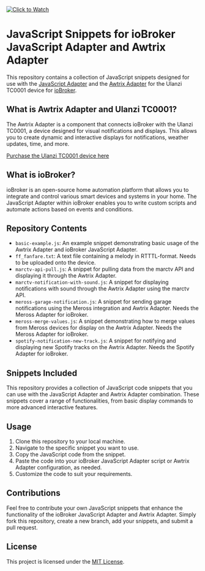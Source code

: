 [![Click to Watch](https://marc.tv/media/2023/08/ulanzi-awtrix-small.png)](https://marc.tv/media/2023/08/ulanzi-spotify.mp4)

# JavaScript Snippets for ioBroker JavaScript Adapter and Awtrix Adapter

This repository contains a collection of JavaScript snippets designed for use with the [JavaScript Adapter](https://github.com/ioBroker/ioBroker.javascript) and the [Awtrix Adapter](https://github.com/klein0r/ioBroker.awtrix-light) for the Ulanzi TC0001 device for [ioBroker](https://iobroker.net/).

## What is Awtrix Adapter and Ulanzi TC0001?

The Awtrix Adapter is a component that connects ioBroker with the Ulanzi TC0001, a device designed for visual notifications and displays. This allows you to create dynamic and interactive displays for notifications, weather updates, time, and more.

[Purchase the Ulanzi TC0001 device here](https://marc.tv/out/smartpixel)


## What is ioBroker?

ioBroker is an open-source home automation platform that allows you to integrate and control various smart devices and systems in your home. The JavaScript Adapter within ioBroker enables you to write custom scripts and automate actions based on events and conditions.

## Repository Contents

- `basic-example.js`: An example snippet demonstrating basic usage of the Awtrix Adapter and ioBroker JavaScript Adapter.
- `ff_fanfare.txt`: A text file containing a melody in RTTTL-format. Needs to be uploaded onto the device.
- `marctv-api-pull.js`: A snippet for pulling data from the marctv API and displaying it through the Awtrix Adapter.
- `marctv-notification-with-sound.js`: A snippet for displaying notifications with sound through the Awtrix Adapter using the marctv API.
- `meross-garage-notification.js`: A snippet for sending garage notifications using the Meross integration and Awtrix Adapter. Needs the Meross Adapter for ioBroker.
- `meross-merge-values.js`: A snippet demonstrating how to merge values from Meross devices for display on the Awtrix Adapter. Needs the Meross Adapter for ioBroker.
- `spotify-notification-new-track.js`: A snippet for notifying and displaying new Spotify tracks on the Awtrix Adapter. Needs the Spotify Adapter for ioBroker.

## Snippets Included

This repository provides a collection of JavaScript code snippets that you can use with the JavaScript Adapter and Awtrix Adapter combination. These snippets cover a range of functionalities, from basic display commands to more advanced interactive features.

## Usage

1. Clone this repository to your local machine.
2. Navigate to the specific snippet you want to use.
3. Copy the JavaScript code from the snippet.
4. Paste the code into your ioBroker JavaScript Adapter script or Awtrix Adapter configuration, as needed.
5. Customize the code to suit your requirements.

## Contributions

Feel free to contribute your own JavaScript snippets that enhance the functionality of the ioBroker JavaScript Adapter and Awtrix Adapter. Simply fork this repository, create a new branch, add your snippets, and submit a pull request.

## License

This project is licensed under the [MIT License](LICENSE).
